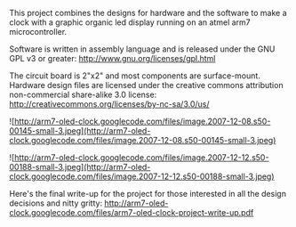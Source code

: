 This project combines the designs for hardware and the software to make a clock with a graphic organic led display running on an atmel arm7 microcontroller.

Software is written in assembly language and is released under the GNU GPL v3 or greater:
http://www.gnu.org/licenses/gpl.html

The circuit board is 2"x2" and most components are surface-mount.  Hardware design files are licensed under the creative commons attribution non-commercial share-alike 3.0 license:
http://creativecommons.org/licenses/by-nc-sa/3.0/us/

![http://arm7-oled-clock.googlecode.com/files/image.2007-12-08.s50-00145-small-3.jpeg](http://arm7-oled-clock.googlecode.com/files/image.2007-12-08.s50-00145-small-3.jpeg)

![http://arm7-oled-clock.googlecode.com/files/image.2007-12-12.s50-00188-small-3.jpeg](http://arm7-oled-clock.googlecode.com/files/image.2007-12-12.s50-00188-small-3.jpeg)

Here's the final write-up for the project for those interested in all the design decisions and nitty gritty:  http://arm7-oled-clock.googlecode.com/files/arm7-oled-clock-project-write-up.pdf